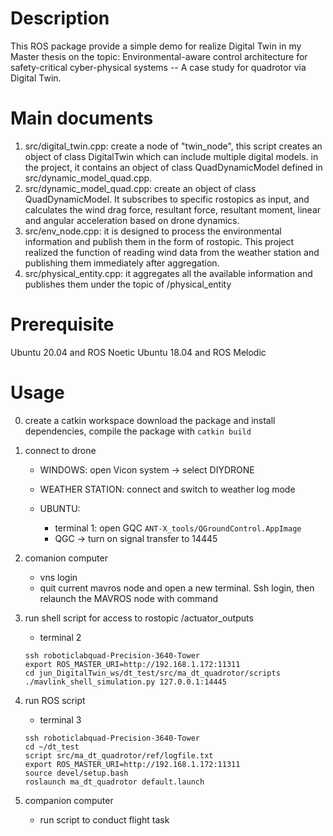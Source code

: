 # Description
This ROS package provide a simple demo for realize Digital Twin in my Master thesis on the topic: Environmental-aware control architecture for safety-critical cyber-physical systems -- A case study for quadrotor via Digital Twin. 

# Main documents
1. src/digital_twin.cpp: create a node of "twin_node", this script creates an object of class DigitalTwin which can include multiple digital models. in the project, it contains an object of class QuadDynamicModel defined in src/dynamic_model_quad.cpp. 
2. src/dynamic_model_quad.cpp: create an object of class QuadDynamicModel. It subscribes to specific rostopics as input, and calculates the wind drag force, resultant force, resultant moment, linear and angular acceleration based on drone dynamics.
3. src/env_node.cpp: it is designed to process the environmental information and publish them in the form of rostopic. This project realized the function of reading wind data from the weather station and publishing them immediately after aggregation.
4. src/physical_entity.cpp: it aggregates all the available information and publishes them under the topic of /physical_entity


# Prerequisite
Ubuntu 20.04 and ROS Noetic
Ubuntu 18.04 and ROS Melodic

# Usage
0. create a catkin workspace download the package and install dependencies, compile the package with ```catkin build```
1. connect to drone

    - WINDOWS: open Vicon system -> select DIYDRONE


    - WEATHER STATION: connect and switch to weather log mode


    - UBUNTU:
        - terminal 1:  open GQC
    ``` ANT-X_tools/QGroundControl.AppImage ```
        - QGC -> turn on signal transfer to 14445

2. comanion computer 
    - vns login
    - quit current mavros node and open a new terminal. Ssh login, then relaunch the MAVROS node with command


3. run shell script for access to rostopic /actuator_outputs 
    <!-- !! everytime after starting PX4, redo the WHOLE SECTION -->
    - terminal 2
    ```
    ssh roboticlabquad-Precision-3640-Tower
    export ROS_MASTER_URI=http://192.168.1.172:11311
    cd jun_DigitalTwin_ws/dt_test/src/ma_dt_quadrotor/scripts
    ./mavlink_shell_simulation.py 127.0.0.1:14445
    ```

4. run ROS script 
    - terminal 3
    ```
    ssh roboticlabquad-Precision-3640-Tower
    cd ~/dt_test 
    script src/ma_dt_quadrotor/ref/logfile.txt
    export ROS_MASTER_URI=http://192.168.1.172:11311
    source devel/setup.bash
    roslaunch ma_dt_quadrotor default.launch
    ```

5. companion computer 
    - run script to conduct flight task

